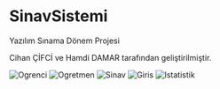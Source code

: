 # SinavSistemi
Yazılım Sınama Dönem Projesi

Cihan ÇİFCİ ve Hamdi DAMAR tarafından geliştirilmiştir.

![Ogrenci](https://user-images.githubusercontent.com/39102004/71488926-22793280-2834-11ea-91c5-35ad1f8afe94.PNG)
![Ogretmen](https://user-images.githubusercontent.com/39102004/71488927-2311c900-2834-11ea-9b30-960cf028e7cb.PNG)
![Sinav](https://user-images.githubusercontent.com/39102004/71488928-2311c900-2834-11ea-8af0-ed8c329afcb1.PNG)
![Giris](https://user-images.githubusercontent.com/39102004/71488929-2311c900-2834-11ea-9b17-fa3619f69953.PNG)
![Istatistik](https://user-images.githubusercontent.com/39102004/71488930-23aa5f80-2834-11ea-9345-ea1f22281d76.PNG)
